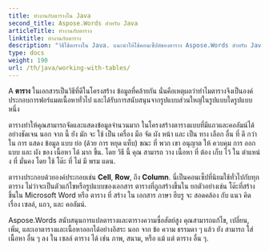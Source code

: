 ```yaml
---
title: ทํางานกับตารางใน Java
second_title: Aspose.Words สําหรับ Java
articleTitle: ทํางานกับตาราง
linktitle: ทํางานกับตาราง
description: "วิธีใช้ตารางใน Java. แนะนําให้ใช้คอนเซ็ปต์ของตาราง Aspose.Words สําหรับ Java."
type: docs
weight: 190
url: /th/java/working-with-tables/
---
```


A **ตาราง** ในเอกสารเป็นวิธีที่ดีในโครงสร้าง ข้อมูลที่คล้ายกัน นั่นคือเหตุผลว่าทําไมตารางจึงเป็นองค์ประกอบการฟอร์แมตเนื้อหาทั่วไป และได้รับการสนับสนุนจากรูปแบบส่วนใหญ่ในรูปแบบใดรูปแบบหนึ่ง

ตารางทําให้คุณสามารถจัดและแสดงข้อมูลจํานวนมาก ในโครงสร้างตารางแบบที่มีแถวและคอลัมน์ได้อย่างชัดเจน นอก จาก นี้ ยัง มัก จะ ใช้ เป็น เครื่อง มือ จัด ผัง หน้า และ เป็น ทาง เลือก อื่น ที่ ดี กว่า ใน การ แสดง ข้อมูล แบบ ย่อ (ด้วย การ หยุด แท็บ) ขณะ ที่ พวก เขา อนุญาต ให้ ควบคุม การ ออก แบบ และ ผัง ของ เนื้อหา ได้ มาก ขึ้น. โดย วิธี นี้ คุณ สามารถ วาง เนื้อหา ที่ ต้อง เก็บ ไว้ ใน ตําแหน่ง ที่ มั่นคง โดย ใช้ โต๊ะ ที่ ไม่ มี พรม แดน.

ตารางประกอบด้วยองค์ประกอบเช่น **Cell**, **Row**, ถึง **Column**. นี่เป็นคอนเซ็ปที่นิยมใช้ทั่วไปกับทุกตาราง ไม่ว่าจะเป็นตัวแก้ไขหรือรูปแบบของเอกสาร ตารางที่ถูกสร้างขึ้นใน ยกตัวอย่างเช่น โต๊ะที่สร้างขึ้นใน Microsoft Word หรือ ตาราง ที่ สร้าง ใน เอกสาร ภาษา ฮีบรู จะ สอดคล้อง กับ แนว คิด เรื่อง เซลล์, แถว, และ คอลัมน์.

Aspose.Words สนับสนุนการแปลตารางและตารางความซื่อสัตย์สูง คุณสามารถแก้ไข, เปลี่ยน, เพิ่ม, และเอาตารางและเนื้อหาออกได้อย่างอิสระ นอก จาก ข้อ ความ ธรรมดา ๆ แล้ว ยัง สามารถ ใส่ เนื้อหา อื่น ๆ ลง ใน เซลล์ ตาราง ได้ เช่น ภาพ, สนาม, หรือ แม้ แต่ ตาราง อื่น ๆ.